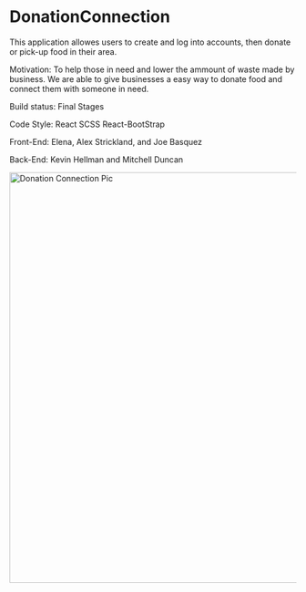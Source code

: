 # DonationConnection

This application allowes users to create and log into accounts, then donate or pick-up food in their area.

Motivation: To help those in need and lower the ammount of waste made by business. We are able to give businesses a easy way to donate food and connect them with someone in need.

Build status: Final Stages

Code Style: React SCSS React-BootStrap

Front-End: Elena, Alex Strickland, and Joe Basquez

Back-End: Kevin Hellman and Mitchell Duncan

<img width="720" alt="Donation Connection Pic" src="https://user-images.githubusercontent.com/71075507/118566475-f2407580-b741-11eb-8a6d-9b3db6c24fdf.png">

